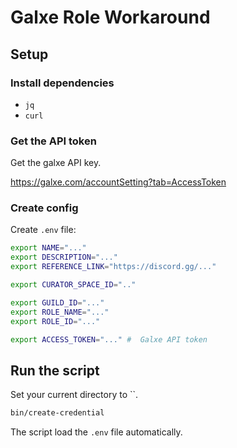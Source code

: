 # Galxe Role Workaround

## Setup

### Install dependencies

- `jq`
- `curl`

### Get the API token

Get the galxe API key.

<https://galxe.com/accountSetting?tab=AccessToken>

### Create config

Create `.env` file:

```bash
export NAME="..."
export DESCRIPTION="..."
export REFERENCE_LINK="https://discord.gg/..."

export CURATOR_SPACE_ID=".."

export GUILD_ID="..."
export ROLE_NAME="..."
export ROLE_ID="..."

export ACCESS_TOKEN="..." #  Galxe API token
```

## Run the script

Set your current directory to ``.

```bash
bin/create-credential
```

The script load the `.env` file automatically.
